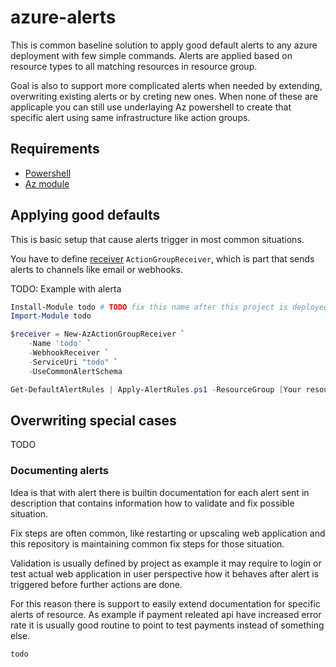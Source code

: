 # azure-alerts

This is common baseline solution to apply good default alerts to any azure deployment with few simple commands. Alerts are applied based on resource types to all matching resources in resource group.

Goal is also to support more complicated alerts when needed by extending, overwriting existing alerts or by creting new ones. When none of these are applicaple you can still
use underlaying Az powershell to create that specific alert using same infrastructure like action groups.

## Requirements

- [Powershell](https://github.com/PowerShell/PowerShell)
- [Az module](https://github.com/Azure/azure-powershell)

## Applying good defaults

This is basic setup that cause alerts trigger in most common situations.

You have to define [receiver](https://docs.microsoft.com/en-us/powershell/module/az.monitor/new-azactiongroupreceiver) `ActionGroupReceiver`, which is part that sends alerts to channels like email or webhooks.

TODO: Example with alerta

```powershell
Install-Module todo # TODO fix this name after this project is deployed to oneget.
Import-Module todo

$receiver = New-AzActionGroupReceiver `
    -Name 'todo' `
    -WebhookReceiver `
    -ServiceUri "todo" `
    -UseCommonAlertSchema

Get-DefaultAlertRules | Apply-AlertRules.ps1 -ResourceGroup [Your resource group] -ActionGroupReceiver $hook
```

## Overwriting special cases

TODO

### Documenting alerts

Idea is that with alert there is builtin documentation for each alert sent in description that contains information how to
validate and fix possible situation.

Fix steps are often common, like restarting or upscaling web application and this repository is maintaining common fix steps
for those situation.

Validation is usually defined by project as example it may require to login or test actual web application in user perspective
how it behaves after alert is triggered before further actions are done.

For this reason there is support to easily extend documentation for specific alerts of resource. As example if payment releated
api have increased error rate it is usually good routine to point to test payments instead of something else.

```powerhell
todo
```

